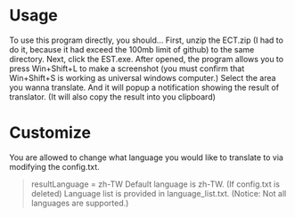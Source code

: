 # Usage
To use this program directly, you should...
First, unzip the ECT.zip (I had to do it, because it had exceed the 100mb limit of github) to the same directory.
Next, click the EST.exe. 
After opened, the program allows you to press Win+Shift+L to make a screenshot 
(you must confirm that Win+Shift+S is working as universal windows computer.)
Select the area you wanna translate. 
And it will popup a notification showing the result of translator.
(It will also copy the result into you clipboard)

# Customize
You are allowed to change what language you would like to translate to via modifying the config.txt.
> resultLanguage = zh-TW
Default language is zh-TW. (If config.txt is deleted)
Language list is provided in language_list.txt.
(Notice: Not all languages are supported.)
